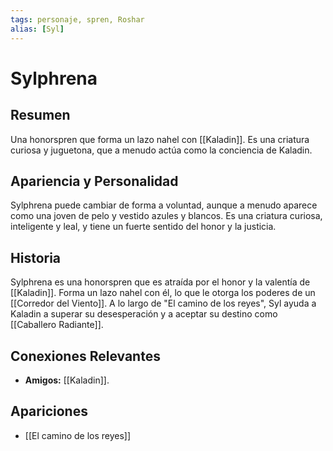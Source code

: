 ```yaml
---
tags: personaje, spren, Roshar
alias: [Syl]
---
```


# Sylphrena

## Resumen
Una honorspren que forma un lazo nahel con [[Kaladin]]. Es una criatura curiosa y juguetona, que a menudo actúa como la conciencia de Kaladin.

## Apariencia y Personalidad
Sylphrena puede cambiar de forma a voluntad, aunque a menudo aparece como una joven de pelo y vestido azules y blancos. Es una criatura curiosa, inteligente y leal, y tiene un fuerte sentido del honor y la justicia.

## Historia
Sylphrena es una honorspren que es atraída por el honor y la valentía de [[Kaladin]]. Forma un lazo nahel con él, lo que le otorga los poderes de un [[Corredor del Viento]]. A lo largo de "El camino de los reyes", Syl ayuda a Kaladin a superar su desesperación y a aceptar su destino como [[Caballero Radiante]].

## Conexiones Relevantes
* **Amigos:** [[Kaladin]].

## Apariciones
* [[El camino de los reyes]]
